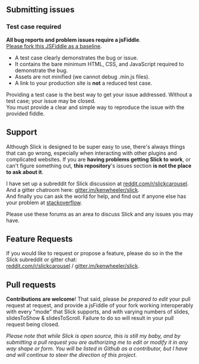 ## Submitting issues

### Test case required

**All bug reports and problem issues require a jsFiddle**.   
[Please fork this JSFiddle as a baseline](http://jsfiddle.net/simeydotme/fmo50w7n/).

+ A test case clearly demonstrates the bug or issue.
+ It contains the bare minimum HTML, CSS, and JavaScript required to demonstrate the bug.
+ Assets are not minified (we cannot debug .min.js files).
+ A link to your production site is **not** a reduced test case.

Providing a test case is the best way to get your issue addressed. Without a test case; your issue may be closed.  
You must provide a clear and simple way to reproduce the issue with the provided fiddle.

## Support

Although Slick is designed to be super easy to use, there's always things that can go wrong, especially when interacting with other plugins and complicated websites. If you are **having problems getting Slick to work**, or can't figure something out, **this repository**'s issues section **is not the place to ask about it**.  

I have set up a subreddit for Slick discussion at [reddit.com/r/slickcarousel](http://www.reddit.com/r/slickcarousel/).  
And a gitter chatroom here: [gitter.im/kenwheeler/slick](http://gitter.im/kenwheeler/slick).  
And finally you can ask the world for help, and find out if anyone else has your problem at [stackoverflow](http://stackoverflow.com/search?q=slick+carousel).

Please use these forums as an area to discuss Slick and any issues you may have.

## Feature Requests

If you would like to request or propose a feature, please do so in the the Slick subreddit or gitter chat:  
[reddit.com/r/slickcarousel](http://www.reddit.com/r/slickcarousel/) / [gitter.im/kenwheeler/slick](http://gitter.im/kenwheeler/slick).

## Pull requests

**Contributions are welcome**! That said, please *be prepared to edit* your pull request at request, and provide a jsFiddle of your fork working interoperably with every "mode" that Slick supports, and with varying numbers of slides, slidesToShow & slidesToScroll. Failure to do so will result in your pull request being closed.

*Please note that while Slick is open source, this is still my baby, and by submitting a pull request you are authorizing me to edit or modify it in any way shape or form. You will be listed in Github as a contributor, but I have and will continue to steer the direction of this project.*
